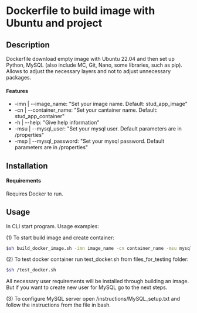 # Dockerfile to build image with Ubuntu and project

## Description

Dockerfile download empty image with Ubuntu 22.04
and then set up Python, MySQL (also include MC, Git, Nano, some libraries, such as pip).
Allows to adjust the necessary layers and not to adjust unnecessary packages.

#### Features
 - -imn | --image_name: "Set your image name. Default: stud_app_image"
 - -cn | --container_name: "Set your cantainer name. Default: stud_app_container"
 - -h | --help: "Give help information"
 - -msu | --mysql_user: "Set your mysql user. Default parameters are in /properties"
 - -msp | --mysql_password: "Set your mysql password. Default parameters are in /properties"

## Installation
#### Requirements

Requires Docker to run.
## Usage

In CLI start program.
Usage examples:

(1) To start build image and create container:

```sh
$sh build_docker_image.sh -imn image_name -cn container_name -msu mysql_user -msp mysql_password
```

(2) To test docker container run test_docker.sh from files_for_testing folder:

```sh
$sh /test_docker.sh
```
All necessary user requirements will be installed through building an image. But if you want to create new user for MySQL go to the next steps.

(3) To configure MySQL server open /instructions/MySQL_setup.txt and follow the instructions from the file in bash.
